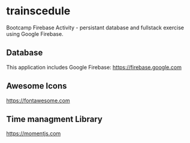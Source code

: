 # trainscedule
Bootcamp Firebase Activity - persistant database and fullstack exercise using Google Firebase.

## Database
This application includes Google Firebase:
https://firebase.google.com

## Awesome Icons
https://fontawesome.com

## Time managment Library
https://momentjs.com


